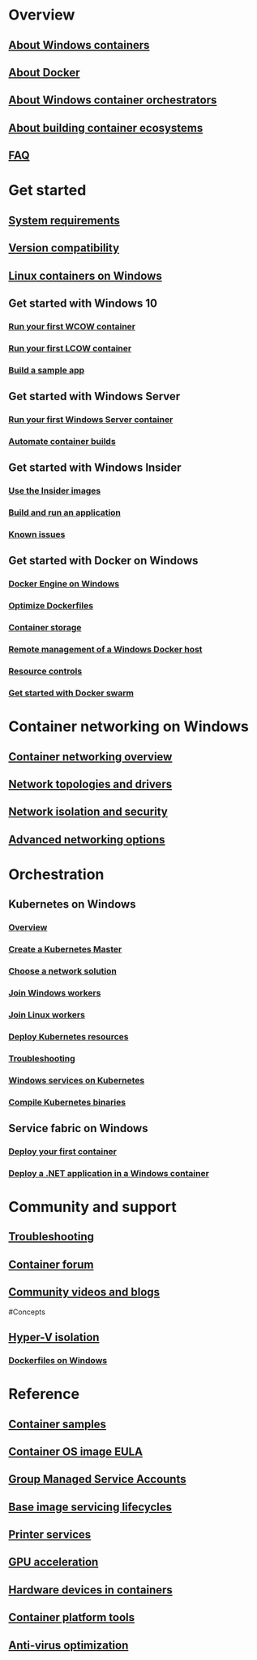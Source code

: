 # Overview
## [About Windows containers](about/index.md)
## [About Docker](about/docker-overview.md)
## [About Windows container orchestrators](about/overview-container-orchestrators.md)
## [About building container ecosystems](about/container-ecosystem.md)
## [FAQ](about/faq.md)

# Get started
## [System requirements](deploy-containers/system-requirements.md)
## [Version compatibility](deploy-containers/version-compatibility.md)
## [Linux containers on Windows](deploy-containers/linux-containers.md)
## Get started with Windows 10
### [Run your first WCOW container](quick-start/quick-start-windows-10.md)
### [Run your first LCOW container](quick-start/quick-start-windows-10-linux.md)
### [Build a sample app](quick-start/building-sample-app.md)
## Get started with Windows Server
### [Run your first Windows Server container](quick-start/quick-start-windows-server.md)
### [Automate container builds](quick-start/quick-start-images.md)
## Get started with Windows Insider
### [Use the Insider images](quick-start/Using-Insider-Container-Images.md)
### [Build and run an application](quick-start/Nano-RS3-.NET-Core-and-PS.md)
### [Known issues](quick-start/Insider-Known-Issues.md)
## Get started with Docker on Windows
### [Docker Engine on Windows](manage-docker/configure-docker-daemon.md)
### [Optimize Dockerfiles](manage-docker/optimize-windows-dockerfile.md)
### [Container storage](manage-containers/container-storage.md)
### [Remote management of a Windows Docker host](management/manage_remotehost.md)
### [Resource controls](manage-containers/resource-controls.md)
### [Get started with Docker swarm](manage-containers/swarm-mode.md)

# Container networking on Windows
## [Container networking overview](container-networking/architecture.md)
## [Network topologies and drivers](container-networking/network-drivers-topologies.md)
## [Network isolation and security](container-networking/network-isolation-security.md)
## [Advanced networking options](container-networking/advanced.md)

# Orchestration
## Kubernetes on Windows 
### [Overview](kubernetes/getting-started-kubernetes-windows.md)
### [Create a Kubernetes Master](kubernetes/creating-a-linux-master.md)
### [Choose a network solution](kubernetes/network-topologies.md)
### [Join Windows workers](kubernetes/joining-windows-workers.md)
### [Join Linux workers](kubernetes/joining-linux-workers.md)
### [Deploy Kubernetes resources](kubernetes/deploying-resources.md)
### [Troubleshooting](kubernetes/common-problems.md)
### [Windows services on Kubernetes](kubernetes/kube-windows-services.md)
### [Compile Kubernetes binaries](kubernetes/compiling-kubernetes-binaries.md)
## Service fabric on Windows
### [Deploy your first container](/azure/service-fabric/service-fabric-quickstart-containers)
### [Deploy a .NET application in a Windows container](/azure/service-fabric/service-fabric-host-app-in-a-container) 

# Community and support
## [Troubleshooting](troubleshooting.md)
## [Container forum](https://social.msdn.microsoft.com/Forums/home?forum=windowscontainers)
## [Community videos and blogs](communitylinks.md)

#Concepts
## [Hyper-V isolation](manage-containers/hyperv-container.md)
### [Dockerfiles on Windows](manage-docker/manage-windows-dockerfile.md)

# Reference
## [Container samples](samples.md)
## [Container OS image EULA](Images_EULA.md)

## [Group Managed Service Accounts](manage-containers/manage-serviceaccounts.md)
## [Base image servicing lifecycles](deploy-containers/base-image-lifecycle.md)
## [Printer services](deploy-containers/print-spooler.md)
## [GPU acceleration](deploy-containers/gpu-acceleration.md)
## [Hardware devices in containers](deploy-containers/hardware-devices-in-containers.md)
## [Container platform tools](deploy-containers/containerd.md)
## [Anti-virus optimization](https://docs.microsoft.com/windows-hardware/drivers/ifs/anti-virus-optimization-for-windows-containers)